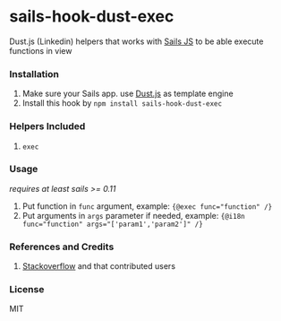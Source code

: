 # sails-hook-dust-exec
Dust.js (Linkedin) helpers that works with [Sails JS](http://sailsjs.org) to be able execute functions in view

### Installation
1. Make sure your Sails app. use [Dust.js](https://github.com/linkedin/dustjs) as template engine
2. Install this hook by `npm install sails-hook-dust-exec`

### Helpers Included
1. `exec`

### Usage
*requires at least sails >= 0.11*

1. Put function in `func` argument, example: `{@exec func="function" /}`
2. Put arguments in `args` parameter if needed, example: `{@i18n func="function" args="['param1','param2']" /}`

### References and Credits
1. [Stackoverflow](http://stackoverflow.com/questions/24368464/call-function-from-dust-template) and that contributed users

### License
MIT
